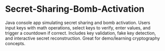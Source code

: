 # Secret-Sharing-Bomb-Activation
Java console app simulating secret sharing and bomb activation. Users input keys with math operations, select keys to verify, enter values, and trigger a countdown if correct. Includes key validation, fake key detection, and interactive secret reconstruction. Great for demo/learning cryptography concepts.
